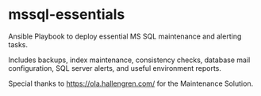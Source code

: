 # mssql-essentials

Ansible Playbook to deploy essential MS SQL maintenance and alerting tasks.  

Includes backups, index maintenance, consistency checks, database mail configuration, SQL server alerts, and useful environment reports.

Special thanks to https://ola.hallengren.com/ for the Maintenance Solution.  